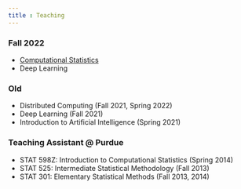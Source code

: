 ```yaml
---
title : Teaching
---
```


### Fall 2022

- [Computational Statistics](/teaching/compstat-2022f/)
- Deep Learning

### Old

- Distributed Computing (Fall 2021, Spring 2022)
- Deep Learning (Fall 2021)
- Introduction to Artificial Intelligence (Spring 2021)

### Teaching Assistant @ Purdue

- STAT 598Z: Introduction to Computational Statistics (Spring 2014)
- STAT 525: Intermediate Statistical Methodology (Fall 2013)
- STAT 301: Elementary Statistical Methods (Fall 2013, 2014)

